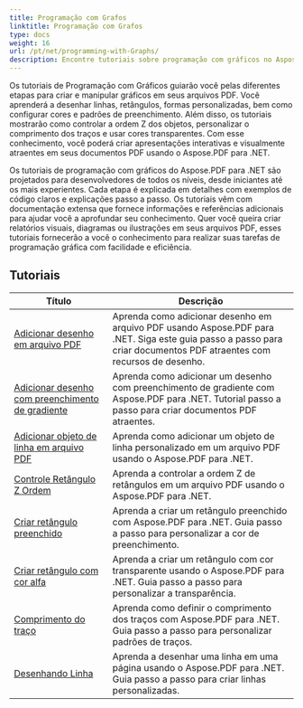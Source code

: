 ```yaml
---
title: Programação com Grafos
linktitle: Programação com Grafos
type: docs
weight: 16
url: /pt/net/programming-with-Graphs/
description: Encontre tutoriais sobre programação com gráficos no Aspose.PDF para .NET. Aprenda a criar e personalizar gráficos em seus documentos PDF.
---
```

Os tutoriais de Programação com Gráficos guiarão você pelas diferentes etapas para criar e manipular gráficos em seus arquivos PDF. Você aprenderá a desenhar linhas, retângulos, formas personalizadas, bem como configurar cores e padrões de preenchimento. Além disso, os tutoriais mostrarão como controlar a ordem Z dos objetos, personalizar o comprimento dos traços e usar cores transparentes. Com esse conhecimento, você poderá criar apresentações interativas e visualmente atraentes em seus documentos PDF usando o Aspose.PDF para .NET.

Os tutoriais de programação com gráficos do Aspose.PDF para .NET são projetados para desenvolvedores de todos os níveis, desde iniciantes até os mais experientes. Cada etapa é explicada em detalhes com exemplos de código claros e explicações passo a passo. Os tutoriais vêm com documentação extensa que fornece informações e referências adicionais para ajudar você a aprofundar seu conhecimento. Quer você queira criar relatórios visuais, diagramas ou ilustrações em seus arquivos PDF, esses tutoriais fornecerão a você o conhecimento para realizar suas tarefas de programação gráfica com facilidade e eficiência.

## Tutoriais
| Título | Descrição |
| --- | --- | 
| [Adicionar desenho em arquivo PDF](./add-drawing/) | Aprenda como adicionar desenho em arquivo PDF usando Aspose.PDF para .NET. Siga este guia passo a passo para criar documentos PDF atraentes com recursos de desenho. |  
| [Adicionar desenho com preenchimento de gradiente](./add-drawing-with-gradient-fill/) | Aprenda como adicionar um desenho com preenchimento de gradiente com Aspose.PDF para .NET. Tutorial passo a passo para criar documentos PDF atraentes. |  
| [Adicionar objeto de linha em arquivo PDF](./add-line-object/) | Aprenda como adicionar um objeto de linha personalizado em um arquivo PDF usando o Aspose.PDF para .NET. |  
| [Controle Retângulo Z Ordem](./control-rectangle-z-order/) | Aprenda a controlar a ordem Z de retângulos em um arquivo PDF usando o Aspose.PDF para .NET.  |  
| [Criar retângulo preenchido](./create-filled-rectangle/) | Aprenda a criar um retângulo preenchido com Aspose.PDF para .NET. Guia passo a passo para personalizar a cor de preenchimento. |  
| [Criar retângulo com cor alfa](./create-rectangle-with-alpha-color/) | Aprenda a criar um retângulo com cor transparente usando o Aspose.PDF para .NET. Guia passo a passo para personalizar a transparência. |  
| [Comprimento do traço](./dash-length/) | Aprenda como definir o comprimento dos traços com Aspose.PDF para .NET. Guia passo a passo para personalizar padrões de traços. |  
| [Desenhando Linha](./drawing-line/) | Aprenda a desenhar uma linha em uma página usando o Aspose.PDF para .NET. Guia passo a passo para criar linhas personalizadas. |  